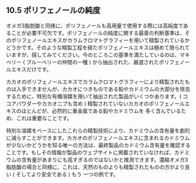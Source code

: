 ## 10.5 ポリフェノールの純度

オメガ3脂肪酸と同様に、ポリフェノールも高用量で使用する際には高純度であることが必要不可欠です。ポリフェノールの純度に関する最善の判断基準は、そのポリフェノールエキスがカラムクロマトグラフィーを用いて精製されているかどうかです。そのような精製工程を経たポリフェノールエキスは極めて限られていますが、探してみてください。今のところこの基準を満たしているのは、マキベリー ( ブルーベリーの仲間の一種 ) から抽出された、厳選されたポリフェノールエキスだけです。

カカオのポリフェノールエキスでカラムクロマトグラフィーにより精製されたものは入手できませんが、カカオにつきものである鉛やカドミウムの大部分を除去するために、特別な有機溶媒を用いて抽出された製品がいくつかあります。( ココアパウダーやカカオニブも含め ) 精製されていないカカオのポリフェノールエキスのほとんどが、必然的に重金属である鉛やカドミウムを 多く含んでいるため、これは重要なことです。

特別な溶媒をベースにしたこれらの精製技術により、カドミウムの含有量を劇的に減らすことができます。カカオのポリフェノールエキスに含まれるカドミウムが少ないかどうかを知る唯一の方法は、最終製品のカドミウム含有量を確認することです。もしその情報が製品のウェブサイトに掲載されていなければ、カドミウムの含有量があまりにも高すぎるのではないかと推測できます。濃縮オメガ3脂肪酸の場合と同様に、これは、天然のものよりも精製されたものの方がより良い ( そしてより安全である ) もう 一つの例です。